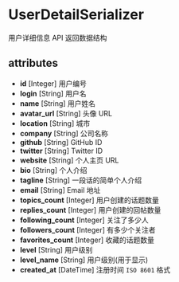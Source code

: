 # UserDetailSerializer

用户详细信息 API 返回数据结构

## attributes

* **id** [Integer] 用户编号
* **login** [String] 用户名
* **name** [String] 用户姓名
* **avatar_url** [String] 头像 URL
* **location** [String] 城市
* **company** [String] 公司名称
* **github** [String] GitHub ID
* **twitter** [String] Twitter ID
* **website** [String] 个人主页 URL
* **bio** [String] 个人介绍
* **tagline** [String] 一段话的简单个人介绍
* **email** [String] Email 地址
* **topics_count** [Integer] 用户创建的话题数量
* **replies_count** [Integer] 用户创建的回帖数量
* **following_count** [Integer] 关注了多少人
* **followers_count** [Integer] 有多少个关注者
* **favorites_count** [Integer] 收藏的话题数量
* **level** [String] 用户级别
* **level_name** [String] 用户级别(用于显示)
* **created_at** [DateTime] 注册时间 `ISO 8601` 格式



